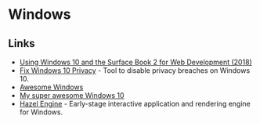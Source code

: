 # Windows

## Links

- [Using Windows 10 and the Surface Book 2 for Web Development (2018)](https://andrewbrookins.com/technology/using-windows-10-and-surface-book-2-for-web-development/)
- [Fix Windows 10 Privacy](https://github.com/modzero/fix-windows-privacy) - Tool to disable privacy breaches on Windows 10.
- [Awesome Windows](https://github.com/Awesome-Windows/Awesome#readme)
- [My super awesome Windows 10](https://github.com/NickSeagull/my-windows#readme)
- [Hazel Engine](https://github.com/TheCherno/Hazel) - Early-stage interactive application and rendering engine for Windows.
